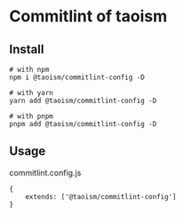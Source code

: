 # Commitlint of taoism

## Install

```shell
# with npm
npm i @taoism/commitlint-config -D

# with yarn
yarn add @taoism/commitlint-config -D

# with pnpm
pnpm add @taoism/commitlint-config -D
```

## Usage

commitlint.config.js

```shell
{
	extends: ['@taoism/commitlint-config']
}
```
